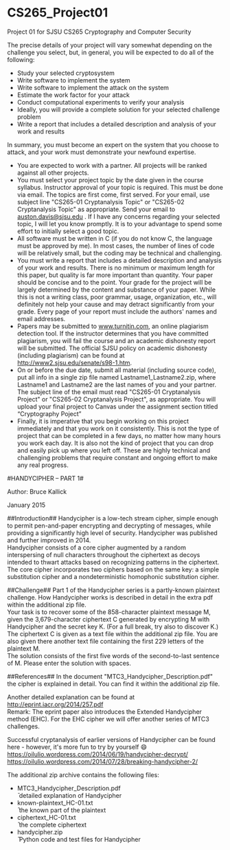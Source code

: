 # CS265_Project01
Project 01 for SJSU CS265 Cryptography and Computer Security

The precise details of your project will vary somewhat depending on the challenge you select, but, in general, you will be expected to do all of the following:
- Study your selected cryptosystem
- Write software to implement the system
- Write software to implement the attack on the system
- Estimate the work factor for your attack
- Conduct computational experiments to verify your analysis
- Ideally, you will provide a complete solution for your selected challenge
problem
- Write a report that includes a detailed description and analysis of your
work and results

In summary, you must become an expert on the system that you choose to attack, and your work must demonstrate your newfound expertise.

- You are expected to work with a partner. All projects will be ranked against all other projects.  
- You must select your project topic by the date given in the course syllabus. Instructor approval of your topic is required. This must be done via email. The topics are first come, first served. For your email, use subject line "CS265-01 Cryptanalysis Topic" or "CS265-02 Cryptanalysis Topic" as appropriate. Send your email to auston.davis@sjsu.edu . If I have any concerns regarding your selected topic, I will let you know promptly. It is to your advantage to spend some effort to initially select a good topic.  
- All software must be written in C (if you do not know C, the language must be approved by me). In most cases, the number of lines of code will be relatively small, but the coding may be technical and challenging.  
- You must write a report that includes a detailed description and analysis of your work and results. There is no minimum or maximum length for this paper, but quality is far more important than quantity. Your paper should be concise and to the point. Your grade for the project will be largely determined by the content and substance of your paper. While this is not a writing class, poor grammar, usage, organization, etc., will definitely not help your cause and may detract significantly from your grade. Every page of your report must include the authors' names and email addresses.  
- Papers may be submitted to www.turnitin.com, an online plagiarism detection tool. If the instructor determines that you have committed plagiarism, you will fail the course and an academic dishonesty report will be submitted. The official SJSU policy on academic dishonesty (including plagiarism) can be found at http://www2.sjsu.edu/senate/s98-1.htm.  
- On or before the due date, submit all material (including source code), put all info in a single zip file named Lastname1_Lastname2.zip, where Lastname1 and Lastname2 are the last names of you and your partner. The subject line of the email must read "CS265-01 Cryptanalysis Project" or "CS265-02 Cryptanalysis Project", as appropriate. You will upload your final project to Canvas under the assignment section titled “Cryptography Poject”  
- Finally, it is imperative that you begin working on this project immediately and that you work on it consistently. This is not the type of project that can be completed in a few days, no matter how many hours you work each day. It is also not the kind of project that you can drop and easily pick up where you left off. These are highly technical and challenging problems that require constant and ongoing effort to make any real progress.

#HANDYCIPHER – PART 1#

Author: Bruce Kallick

January 2015

##Introduction##
Handycipher is a low-tech stream cipher, simple enough to permit pen-and-paper encrypting and decrypting of messages, while providing a significantly high level of security. Handycipher was published and further improved in 2014.  
Handycipher consists of a core cipher augmented by a random interspersing of null characters throughout the ciphertext as decoys intended to thwart attacks based on recognizing patterns in the ciphertext.  
The core cipher incorporates two ciphers based on the same key: a simple substitution cipher and a nondeterministic homophonic substitution cipher.

##Challenge##
Part 1 of the Handycipher series is a partly-known plaintext challenge. How Handycipher works is described in detail in the extra pdf within the additional zip file.  
Your task is to recover some of the 858-character plaintext message M, given the 3,679-character ciphertext C generated by encrypting M with Handycipher and the secret key K. (For a full break, try also to discover K.)  
The ciphertext C is given as a text file within the additional zip file. You are also given there another text file containing the first 229 letters of the plaintext M.  
The solution consists of the first five words of the second-to-last sentence of M. Please enter the solution with spaces.

##References##
In the document "MTC3_Handycipher_Description.pdf" the cipher is explained in detail. You can find it within the additional zip file.

Another detailed explanation can be found at http://eprint.iacr.org/2014/257.pdf  
Remark: The eprint paper also introduces the Extended Handycipher method (EHC). For the EHC cipher we will offer another series of MTC3 challenges.

Successful cryptanalysis of earlier versions of Handycipher can be found here - however, it's more fun to try by yourself :smile:   
https://oilulio.wordpress.com/2014/06/19/handycipher-decrypt/  
https://oilulio.wordpress.com/2014/07/28/breaking-handycipher-2/

The additional zip archive contains the following files:


- MTC3_Handycipher_Description.pdf  
̄ detailed explanation of Handycipher  
- known-plaintext_HC-01.txt  
̄ the known part of the plaintext  
- ciphertext_HC-01.txt  
̄ the complete ciphertext  
- handycipher.zip  
̄ Python code and test files for Handycipher  